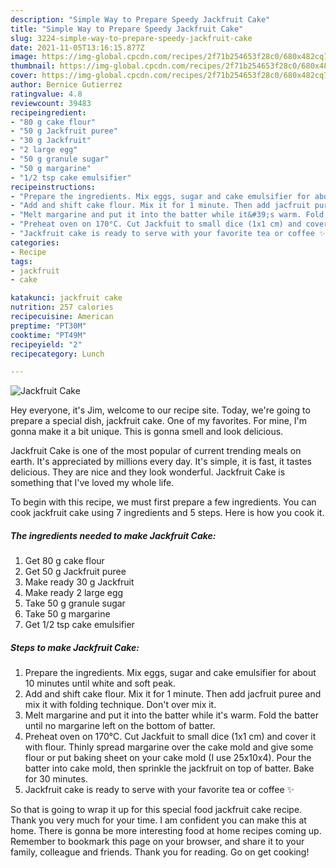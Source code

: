 ```yaml
---
description: "Simple Way to Prepare Speedy Jackfruit Cake"
title: "Simple Way to Prepare Speedy Jackfruit Cake"
slug: 3224-simple-way-to-prepare-speedy-jackfruit-cake
date: 2021-11-05T13:16:15.877Z
image: https://img-global.cpcdn.com/recipes/2f71b254653f28c0/680x482cq70/jackfruit-cake-recipe-main-photo.jpg
thumbnail: https://img-global.cpcdn.com/recipes/2f71b254653f28c0/680x482cq70/jackfruit-cake-recipe-main-photo.jpg
cover: https://img-global.cpcdn.com/recipes/2f71b254653f28c0/680x482cq70/jackfruit-cake-recipe-main-photo.jpg
author: Bernice Gutierrez
ratingvalue: 4.8
reviewcount: 39483
recipeingredient:
- "80 g cake flour"
- "50 g Jackfruit puree"
- "30 g Jackfruit"
- "2 large egg"
- "50 g granule sugar"
- "50 g margarine"
- "1/2 tsp cake emulsifier"
recipeinstructions:
- "Prepare the ingredients. Mix eggs, sugar and cake emulsifier for about 10 minutes until white and soft peak."
- "Add and shift cake flour. Mix it for 1 minute. Then add jacfruit puree and mix it with folding technique. Don&#39;t over mix it."
- "Melt margarine and put it into the batter while it&#39;s warm. Fold the batter until no margarine left on the bottom of batter."
- "Preheat oven on 170°C. Cut Jackfuit to small dice (1x1 cm) and cover it with flour. Thinly spread margarine over the cake mold and give some flour or put baking sheet on your cake mold (I use 25x10x4). Pour the batter into cake mold, then sprinkle the jackfruit on top of batter. Bake for 30 minutes."
- "Jackfruit cake is ready to serve with your favorite tea or coffee ✨"
categories:
- Recipe
tags:
- jackfruit
- cake

katakunci: jackfruit cake 
nutrition: 257 calories
recipecuisine: American
preptime: "PT30M"
cooktime: "PT49M"
recipeyield: "2"
recipecategory: Lunch

---
```



![Jackfruit Cake](https://img-global.cpcdn.com/recipes/2f71b254653f28c0/680x482cq70/jackfruit-cake-recipe-main-photo.jpg)

Hey everyone, it's Jim, welcome to our recipe site. Today, we're going to prepare a special dish, jackfruit cake. One of my favorites. For mine, I'm gonna make it a bit unique. This is gonna smell and look delicious.

Jackfruit Cake is one of the most popular of current trending meals on earth. It's appreciated by millions every day. It's simple, it is fast, it tastes delicious. They are nice and they look wonderful. Jackfruit Cake is something that I've loved my whole life.




To begin with this recipe, we must first prepare a few ingredients. You can cook jackfruit cake using 7 ingredients and 5 steps. Here is how you cook it.

<!--inarticleads1-->

##### The ingredients needed to make Jackfruit Cake:

1. Get 80 g cake flour
1. Get 50 g Jackfruit puree
1. Make ready 30 g Jackfruit
1. Make ready 2 large egg
1. Take 50 g granule sugar
1. Take 50 g margarine
1. Get 1/2 tsp cake emulsifier




<!--inarticleads2-->

##### Steps to make Jackfruit Cake:

1. Prepare the ingredients. Mix eggs, sugar and cake emulsifier for about 10 minutes until white and soft peak.
1. Add and shift cake flour. Mix it for 1 minute. Then add jacfruit puree and mix it with folding technique. Don&#39;t over mix it.
1. Melt margarine and put it into the batter while it&#39;s warm. Fold the batter until no margarine left on the bottom of batter.
1. Preheat oven on 170°C. Cut Jackfuit to small dice (1x1 cm) and cover it with flour. Thinly spread margarine over the cake mold and give some flour or put baking sheet on your cake mold (I use 25x10x4). Pour the batter into cake mold, then sprinkle the jackfruit on top of batter. Bake for 30 minutes.
1. Jackfruit cake is ready to serve with your favorite tea or coffee ✨




So that is going to wrap it up for this special food jackfruit cake recipe. Thank you very much for your time. I am confident you can make this at home. There is gonna be more interesting food at home recipes coming up. Remember to bookmark this page on your browser, and share it to your family, colleague and friends. Thank you for reading. Go on get cooking!
